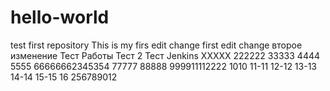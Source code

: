 # hello-world
test first repository
This is my firs edit change
first edit change
второе изменение
Тест Работы
Тест 2
Тест Jenkins
XXXXX
222222
33333
4444
5555
66666662345354
77777
88888
999911112222
1010
11-11
12-12
13-13
14-14
15-15
16
256789012